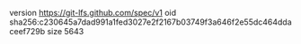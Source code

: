 version https://git-lfs.github.com/spec/v1
oid sha256:c230645a7dad991a1fed3027e2f2167b03749f3a646f2e55dc464ddaceef729b
size 5643
